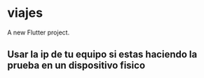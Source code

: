 # viajes

A new Flutter project.

## Usar la ip de tu equipo si estas haciendo la prueba en un dispositivo fisico